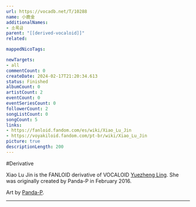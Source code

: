 ```yaml
---
url: https://vocadb.net/T/10288
name: 小鹿金
additionalNames: 
- 소록금
parent: "[[derived-vocaloid]]"
related:

mappedNicoTags:

newTargets:
- all
commentCount: 0
createDate: 2024-02-17T21:20:34.613
status: Finished
albumCount: 0
artistCount: 2
eventCount: 0
eventSeriesCount: 0
followerCount: 2
songListCount: 0
songCount: 5
links: 
- https://fanloid.fandom.com/es/wiki/Xiao_Lu_Jin
- https://voyakiloid.fandom.com/pt-br/wiki/Xiao_Lu_Jin
picture: true
descriptionLength: 200
---
```


#Derivative

Xiao Lu Jin is the FANLOID derivative of VOCALOID [Yuezheng Ling](https://vocadb.net/Ar/23972). She was originally created by Panda-P in February 2016.

Art by [Panda-P](https://vocadb.net/Ar/132477).

---

